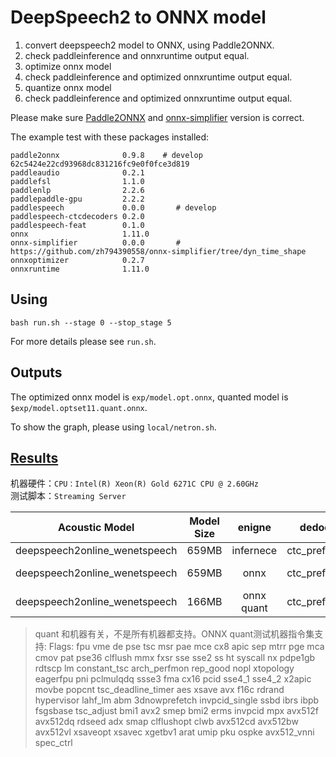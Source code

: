 # DeepSpeech2 to ONNX model

1. convert deepspeech2 model to ONNX, using Paddle2ONNX.
2. check paddleinference and onnxruntime output equal.
3. optimize onnx model
4. check paddleinference and optimized onnxruntime output equal.
5. quantize onnx model
4. check paddleinference and optimized onnxruntime output equal.

Please make sure [Paddle2ONNX](https://github.com/PaddlePaddle/Paddle2ONNX) and [onnx-simplifier](https://github.com/zh794390558/onnx-simplifier/tree/dyn_time_shape) version is correct.

The example test with these packages installed:
```
paddle2onnx              0.9.8    # develop 62c5424e22cd93968dc831216fc9e0f0fce3d819
paddleaudio              0.2.1
paddlefsl                1.1.0
paddlenlp                2.2.6
paddlepaddle-gpu         2.2.2
paddlespeech             0.0.0       # develop
paddlespeech-ctcdecoders 0.2.0
paddlespeech-feat        0.1.0
onnx                     1.11.0
onnx-simplifier          0.0.0       # https://github.com/zh794390558/onnx-simplifier/tree/dyn_time_shape
onnxoptimizer            0.2.7
onnxruntime              1.11.0
```

## Using

```
bash run.sh --stage 0 --stop_stage 5
```

For more details please see `run.sh`.

## Outputs
The optimized onnx model is `exp/model.opt.onnx`, quanted model is `$exp/model.optset11.quant.onnx`.

To show the graph, please using `local/netron.sh`.


## [Results](https://github.com/PaddlePaddle/PaddleSpeech/wiki/ASR-Benchmark#streaming-asr)

机器硬件：`CPU：Intel(R) Xeon(R) Gold 6271C CPU @ 2.60GHz`    
测试脚本：`Streaming Server`      

Acoustic Model | Model Size | enigne | dedoding_method | ctc_weight | decoding_chunk_size | num_decoding_left_chunk | RTF |
|:-------------:| :-----: | :-----: | :------------:| :-----: | :-----: | :-----: |:-----:|
| deepspeech2online_wenetspeech | 659MB | infernece | ctc_prefix_beam_search | - | 1 | - | 1.9108175171428279(utts=80) |
| deepspeech2online_wenetspeech | 659MB | onnx | ctc_prefix_beam_search | - | 1 | - | 0.5617182449999291 (utts=80) |
| deepspeech2online_wenetspeech | 166MB | onnx quant | ctc_prefix_beam_search | - | 1 | - | 0.44507715475808385 (utts=80) |

> quant 和机器有关，不是所有机器都支持。ONNX quant测试机器指令集支持:
> Flags:   fpu vme de pse tsc msr pae mce cx8 apic sep mtrr pge mca cmov pat pse36 clflush mmx fxsr sse sse2 ss ht syscall nx pdpe1gb rdtscp lm constant_tsc arch_perfmon rep_good nopl xtopology eagerfpu pni pclmulqdq ssse3 fma cx16 pcid sse4_1 sse4_2 x2apic movbe popcnt tsc_deadline_timer aes xsave avx f16c rdrand hypervisor lahf_lm abm 3dnowprefetch invpcid_single ssbd ibrs ibpb fsgsbase tsc_adjust bmi1 avx2 smep bmi2 erms invpcid mpx avx512f avx512dq rdseed adx smap clflushopt clwb avx512cd avx512bw avx512vl xsaveopt xsavec xgetbv1 arat umip pku ospke avx512_vnni spec_ctrl
